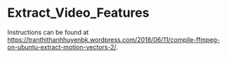 # Extract_Video_Features

Instructions can be found at https://tranthithanhhuyenbk.wordpress.com/2018/06/11/compile-ffmpeg-on-ubuntu-extract-motion-vectors-2/. 
